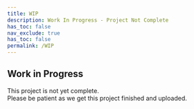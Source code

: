 ```yaml
---
title: WIP
description: Work In Progress - Project Not Complete
has_toc: false
nav_exclude: true
has_toc: false
permalink: /WIP
---
```


## Work in Progress

This project is not yet complete.  
Please be patient as we get this project finished and uploaded.